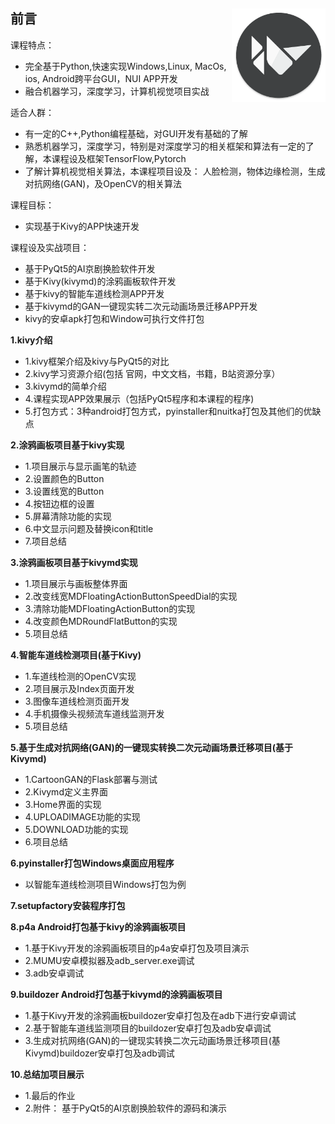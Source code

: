 ## 前言 <img src="logo.png" align="right" alt="logo" height="150" width="150" />


课程特点：

+ 完全基于Python,快速实现Windows,Linux, MacOs, ios, Android跨平台GUI，NUI APP开发
+ 融合机器学习，深度学习，计算机视觉项目实战

适合人群：

+ 有一定的C++,Python编程基础，对GUI开发有基础的了解
+ 熟悉机器学习，深度学习，特别是对深度学习的相关框架和算法有一定的了解，本课程设及框架TensorFlow,Pytorch
+ 了解计算机视觉相关算法，本课程项目设及： 人脸检测，物体边缘检测，生成对抗网络(GAN)，及OpenCV的相关算法

课程目标：

+ 实现基于Kivy的APP快速开发

课程设及实战项目：

+ 基于PyQt5的AI京剧换脸软件开发
+ 基于Kivy(kivymd)的涂鸦画板软件开发
+ 基于kivy的智能车道线检测APP开发
+ 基于kivymd的GAN一键现实转二次元动画场景迁移APP开发
+ kivy的安卓apk打包和Window可执行文件打包

**1.kivy介绍**

+ 1.kivy框架介绍及kivy与PyQt5的对比
+ 2.kivy学习资源介绍(包括 官网，中文文档，书籍，B站资源分享）
+ 3.kivymd的简单介绍
+ 4.课程实现APP效果展示（包括PyQt5程序和本课程的程序)
+ 5.打包方式：3种android打包方式，pyinstaller和nuitka打包及其他们的优缺点


**2.涂鸦画板项目基于kivy实现**

+ 1.项目展示与显示画笔的轨迹
+ 2.设置颜色的Button
+ 3.设置线宽的Button
+ 4.按钮边框的设置
+ 5.屏幕清除功能的实现
+ 6.中文显示问题及替换icon和title
+ 7.项目总结


**3.涂鸦画板项目基于kivymd实现**

+ 1.项目展示与画板整体界面
+ 2.改变线宽MDFloatingActionButtonSpeedDial的实现
+ 3.清除功能MDFloatingActionButton的实现
+ 4.改变颜色MDRoundFlatButton的实现
+ 5.项目总结

**4.智能车道线检测项目(基于Kivy)**

+ 1.车道线检测的OpenCV实现
+ 2.项目展示及Index页面开发
+ 3.图像车道线检测页面开发
+ 4.手机摄像头视频流车道线监测开发
+ 5.项目总结

**5.基于生成对抗网络(GAN)的一键现实转换二次元动画场景迁移项目(基于Kivymd)**

+ 1.CartoonGAN的Flask部署与测试
+ 2.Kivymd定义主界面
+ 3.Home界面的实现
+ 4.UPLOADIMAGE功能的实现
+ 5.DOWNLOAD功能的实现
+ 6.项目总结

**6.pyinstaller打包Windows桌面应用程序**

+ 以智能车道线检测项目Windows打包为例

**7.setupfactory安装程序打包**


**8.p4a Android打包基于kivy的涂鸦画板项目**

+ 1.基于Kivy开发的涂鸦画板项目的p4a安卓打包及项目演示
+ 2.MUMU安卓模拟器及adb_server.exe调试
+ 3.adb安卓调试

**9.buildozer Android打包基于kivymd的涂鸦画板项目**

+ 1.基于Kivy开发的涂鸦画板buildozer安卓打包及在adb下进行安卓调试
+ 2.基于智能车道线监测项目的buildozer安卓打包及adb安卓调试
+ 3.生成对抗网络(GAN)的一键现实转换二次元动画场景迁移项目(基Kivymd)buildozer安卓打包及adb调试

**10.总结加项目展示**

+ 1.最后的作业
+ 2.附件： 基于PyQt5的AI京剧换脸软件的源码和演示




